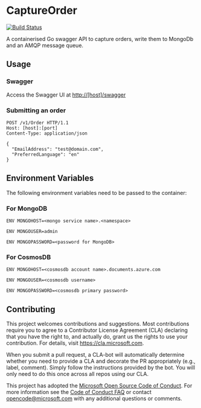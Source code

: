 
# CaptureOrder

[![Build Status](https://dev.azure.com/theazurechallenge/Kubernetes/_apis/build/status/Code/Azure.azch-captureorder)](https://dev.azure.com/theazurechallenge/Kubernetes/_build/latest?definitionId=10)

A containerised Go swagger API to capture orders, write them to MongoDb and an AMQP message queue.

## Usage

### Swagger

Access the Swagger UI at [http://[host]/swagger]()

### Submitting an order

```
POST /v1/Order HTTP/1.1
Host: [host]:[port]
Content-Type: application/json

{
  "EmailAddress": "test@domain.com",
  "PreferredLanguage": "en"
}
```

## Environment Variables

The following environment variables need to be passed to the container:

### For MongoDB

```
ENV MONGOHOST=<mongo service name>.<namespace>
```

```
ENV MONGOUSER=admin
```

```
ENV MONGOPASSWORD=<password for MongoDB>
```

### For CosmosDB

```
ENV MONGOHOST=<cosmosdb account name>.documents.azure.com
```

```
ENV MONGOUSER=<cosmosdb username>
```

```
ENV MONGOPASSWORD=<cosmosdb primary password>
```

## Contributing

This project welcomes contributions and suggestions.  Most contributions require you to agree to a
Contributor License Agreement (CLA) declaring that you have the right to, and actually do, grant us
the rights to use your contribution. For details, visit https://cla.microsoft.com.

When you submit a pull request, a CLA-bot will automatically determine whether you need to provide
a CLA and decorate the PR appropriately (e.g., label, comment). Simply follow the instructions
provided by the bot. You will only need to do this once across all repos using our CLA.

This project has adopted the [Microsoft Open Source Code of Conduct](https://opensource.microsoft.com/codeofconduct/).
For more information see the [Code of Conduct FAQ](https://opensource.microsoft.com/codeofconduct/faq/) or
contact [opencode@microsoft.com](mailto:opencode@microsoft.com) with any additional questions or comments.
